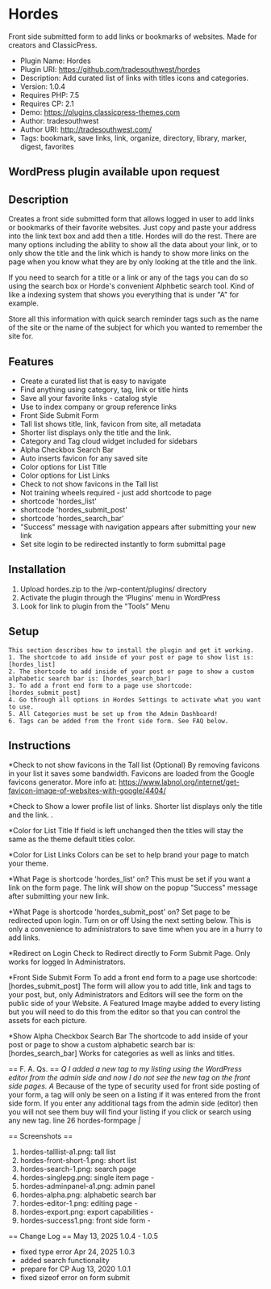 # Hordes
Front side submitted form to add links or bookmarks of websites. Made for creators and ClassicPress.

- Plugin Name: Hordes
- Plugin URI: https://github.com/tradesouthwest/hordes
- Description: Add curated list of links with titles icons and categories.
- Version: 1.0.4
- Requires PHP: 7.5
- Requires CP: 2.1
- Demo: https://plugins.classicpress-themes.com
- Author: tradesouthwest
- Author URI: http://tradesouthwest.com/
- Tags: bookmark, save links, link, organize, directory, library, marker, digest, favorites 

## WordPress plugin available upon request

## Description
Creates a front side submitted form that allows logged in user to add links or bookmarks of their favorite websites. 
Just copy and paste your address into the link text box and add then a title. Hordes will do the rest. 
There are many options including the ability to show all the data about your link, 
or to only show the title and the link which is handy to show more links on the page when you know what they are by only looking at the title and the link. 

If you need to search for a title or a link or any of the tags you can do so using the search box or Horde's convenient Alphbetic search tool. Kind of like a indexing system that shows you everything that is under "A" for example.

Store all this information with quick search reminder tags such as the name of the site or the name of the subject for which you wanted to remember the site for.

## Features
* Create a curated list that is easy to navigate
* Find anything using category, tag, link or title hints
* Save all your favorite links - catalog style
* Use to index company or group reference links 
* Front Side Submit Form
* Tall list shows title, link, favicon from site, all metadata
* Shorter list displays only the title and the link.
* Category and Tag cloud widget included for sidebars
* Alpha Checkbox Search Bar
* Auto inserts favicon for any saved site
* Color options for List Title
* Color options for List Links
* Check to not show favicons in the Tall list 
* Not training wheels required - just add shortcode to page
* shortcode 'hordes_list'
* shortcode 'hordes_submit_post'
* shortcode 'hordes_search_bar'
* "Success" message with navigation appears after submitting your new link
* Set site login to be redirected instantly to form submittal page


## Installation
1. Upload hordes.zip to the /wp-content/plugins/ directory
2. Activate the plugin through the 'Plugins' menu in WordPress
3. Look for link to plugin from the "Tools" Menu

## Setup
    This section describes how to install the plugin and get it working.
    1. The shortcode to add inside of your post or page to show list is: [hordes_list] 
    2. The shortcode to add inside of your post or page to show a custom alphabetic search bar is: [hordes_search_bar] 
    3. To add a front end form to a page use shortcode: [hordes_submit_post] 
    4. Go through all options in Hordes Settings to activate what you want to use.
    5. All Categories must be set up from the Admin Dashboard! 
    6. Tags can be added from the front side form. See FAQ below.

## Instructions
*Check to not show favicons in the Tall list (Optional)
    By removing favicons in your list it saves some bandwidth. Favicons are loaded from the Google favicons generator. More info at: https://www.labnol.org/internet/get-favicon-image-of-websites-with-google/4404/

*Check to Show a lower profile list of links.
    Shorter list displays only the title and the link. .

*Color for List Title
    If field is left unchanged then the titles will stay the same as the theme default titles color.

*Color for List Links
    Colors can be set to help brand your page to match your theme.

*What Page is shortcode 'hordes_list' on?
    This must be set if you want a link on the form page. The link will show on the popup "Success" message after submitting your new link.

*What Page is shortcode 'hordes_submit_post' on?
    Set page to be redirected upon login. Turn on or off Using the next setting below.
    This is only a convenience to administrators to save time when you are in a hurry to add links.

*Redirect on Login
    Check to Redirect directly to Form Submit Page. Only works for logged In Administrators. 

*Front Side Submit Form
    To add a front end form to a page use shortcode: [hordes_submit_post]
    The form will allow you to add title, link and tags to your post, but, only Administrators and  Editors will see the form on the public side of your Website. A Featured Image maybe added to every listing but you will need to do this from the editor so that you can control the assets for each picture.

*Show Alpha Checkbox Search Bar
    The shortcode to add inside of your post or page to show a custom alphabetic search bar is: [hordes_search_bar]
    Works for categories as well as links and titles.

== F. A. Qs. ==
*Q I added a new tag to my listing using the WordPress editor from the admin side and now I do not see the new tag on the front side pages.
A* Because of the type of security used for front side posting of your form, a tag will only be seen on a listing if it was entered from the front side form.
If you enter any additional tags from the admin side (editor) then you will not see them buy will find your listing if you click or search using any new tag.
line 26 hordes-formpage <i> | </i><em class="hrds-author"><?php the_author(); ?></em>

== Screenshots ==
1. hordes-talllist-a1.png:      tall list
2. hordes-front-short-1.png: short list
3. hordes-search-1.png:      search page
4. hordes-singlepg.png:      single item page -
1. hordes-adminpanel-a1.png: admin panel
2. hordes-alpha.png:         alphabetic search bar
3. hordes-editor-1.png:      editing page -
4. hordes-export.png:        export capabilities -
5. hordes-success1.png:       front side form -

== Change Log ==
May 13, 2025
1.0.4 - 1.0.5
* fixed type error
Apr 24, 2025
1.0.3
* added search functionality
* prepare for CP
Aug 13, 2020
1.0.1
* fixed sizeof error on form submit
